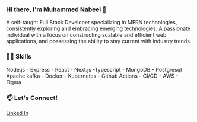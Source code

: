 ### Hi there, I'm Muhammed Nabeel 👋
A self-taught Full Stack Developer specializing in MERN technologies, consistently exploring and embracing emerging technologies. A passionate individual with a focus on constructing scalable and efficient web applications, and possessing the ability to stay current with industry trends.

### 🤹‍♂️ Skills

Node.js - Express - React - Next.js -Typescript - MongoDB - Postgresql
Apache kafka - Docker - Kubernetes - Github Actions - CI/CD - AWS - Figma 

### 📫 Let's Connect!
[Linked In](https://www.linkedin.com/in/muhammed-nabeel-b71279254/)
